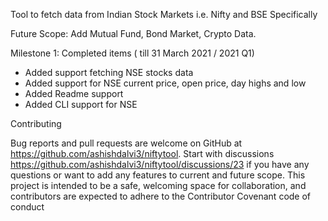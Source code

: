 Tool to fetch data from Indian Stock Markets i.e. Nifty and BSE Specifically

Future Scope: Add Mutual Fund, Bond Market, Crypto Data.


<Development In Progress>


Milestone 1: Completed items  ( till 31 March 2021 / 2021 Q1)
- Added support fetching NSE stocks data
- Added support for NSE current price, open price, day highs and low
- Added Readme support
- Added CLI support for NSE



Contributing

Bug reports and pull requests are welcome on GitHub at https://github.com/ashishdalvi3/niftytool.
Start with discussions https://github.com/ashishdalvi3/niftytool/discussions/23 if you have any questions or want to add any features to current and future scope.
This project is intended to be a safe, welcoming space for collaboration, and contributors are expected to adhere to the Contributor Covenant code of conduct


